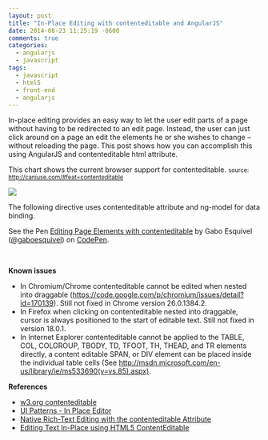 ```yaml
---
layout: post
title: "In-Place Editing with contenteditable and AngularJS"
date: 2014-08-23 11:25:19 -0600
comments: true
categories: 
  - angularjs
  - javascript
tags:
  - javascript
  - html5
  - front-end
  - angularjs
---
```


In-place editing provides an easy way to let the user edit parts of a page without having to be redirected to an edit page. Instead, the user can just click around on a page an edit the elements he or she wishes to change – without reloading the page. This post shows how you can accomplish this using AngularJS and contenteditable html attribute. 

This chart shows the current browser support for contenteditable. <small>source: http://caniuse.com/#feat=contenteditable</small> 

<div class='center-align-wrapper'>
	<img src='/images/2014/08/caniuse-content-editable.jpg' />
</div>

The following directive uses contenteditable attribute and ng-model for data binding.

<p data-height="452" data-theme-id="8070" data-slug-hash="mgCAG" data-default-tab="result" class='codepen'>See the Pen <a href='http://codepen.io/gaboesquivel/pen/mgCAG/'>Editing Page Elements with contenteditable</a> by Gabo Esquivel (<a href='http://codepen.io/gaboesquivel'>@gaboesquivel</a>) on <a href='http://codepen.io'>CodePen</a>.</p>
<script async src="//codepen.io/assets/embed/ei.js"></script>

&nbsp;   
<!--more-->

__Known issues__   
- In Chromium/Chrome contenteditable cannot be edited when nested into draggable (https://code.google.com/p/chromium/issues/detail?id=170139). Still not fixed in Chrome version 26.0.1384.2.  
- In Firefox when clicking on contenteditable nested into draggable, cursor is always positioned to the start of editable text. Still not fixed in version 18.0.1.  
- In Internet Explorer contenteditable cannot be applied to the TABLE, COL, COLGROUP, TBODY, TD, TFOOT, TH, THEAD, and TR elements directly, a content editable SPAN, or DIV element can be placed inside the individual table cells (See http://msdn.microsoft.com/en-us/library/ie/ms533690(v=vs.85).aspx).  

__References__  
- [w3.org contenteditable](http://www.w3.org/TR/html/editing.html#contenteditable)   
- [UI Patterns - In Place Editor](http://ui-patterns.com/patterns/inplaceeditor)   
- [Native Rich-Text Editing with the contenteditable Attribute](http://blog.teamtreehouse.com/native-rich-text-editing-with-the-contenteditable-attribute)   
- [Editing Text In-Place using HTML5 ContentEditable](http://fdietz.github.io/recipes-with-angular-js/common-user-interface-patterns/editing-text-in-place-using-html5-content-editable.html)   

